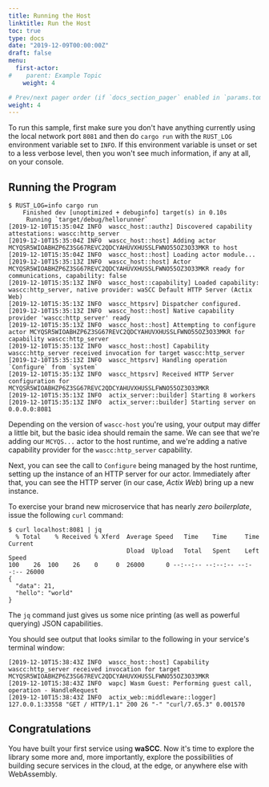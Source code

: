 ```yaml
---
title: Running the Host
linktitle: Run the Host
toc: true
type: docs
date: "2019-12-09T00:00:00Z"
draft: false
menu:
  first-actor:
#    parent: Example Topic
    weight: 4

# Prev/next pager order (if `docs_section_pager` enabled in `params.toml`)
weight: 4
---
```


To run this sample, first make sure you don't have anything currently using the local network port `8081` and then do `cargo run` with the `RUST_LOG` environment variable set to `INFO`. If this environment variable is unset or set to a less verbose level, then you won't see much information, if any at all, on your console.

## Running the Program

```shell
$ RUST_LOG=info cargo run
    Finished dev [unoptimized + debuginfo] target(s) in 0.10s
     Running `target/debug/hellorunner`
[2019-12-10T15:35:04Z INFO  wascc_host::authz] Discovered capability attestations: wascc:http_server
[2019-12-10T15:35:04Z INFO  wascc_host::host] Adding actor MCYQSR5WIOABHZP6Z3SG67REVC2QDCYAHUVXHUSSLFWNO55OZ3O33MKR to host
[2019-12-10T15:35:04Z INFO  wascc_host::host] Loading actor module...
[2019-12-10T15:35:13Z INFO  wascc_host::host] Actor MCYQSR5WIOABHZP6Z3SG67REVC2QDCYAHUVXHUSSLFWNO55OZ3O33MKR ready for communications, capability: false
[2019-12-10T15:35:13Z INFO  wascc_host::capability] Loaded capability: wascc:http_server, native provider: waSCC Default HTTP Server (Actix Web)
[2019-12-10T15:35:13Z INFO  wascc_httpsrv] Dispatcher configured.
[2019-12-10T15:35:13Z INFO  wascc_host::host] Native capability provider 'wascc:http_server' ready
[2019-12-10T15:35:13Z INFO  wascc_host::host] Attempting to configure actor MCYQSR5WIOABHZP6Z3SG67REVC2QDCYAHUVXHUSSLFWNO55OZ3O33MKR for capability wascc:http_server
[2019-12-10T15:35:13Z INFO  wascc_host::host] Capability wascc:http_server received invocation for target wascc:http_server
[2019-12-10T15:35:13Z INFO  wascc_httpsrv] Handling operation `Configure` from `system`
[2019-12-10T15:35:13Z INFO  wascc_httpsrv] Received HTTP Server configuration for MCYQSR5WIOABHZP6Z3SG67REVC2QDCYAHUVXHUSSLFWNO55OZ3O33MKR
[2019-12-10T15:35:13Z INFO  actix_server::builder] Starting 8 workers
[2019-12-10T15:35:13Z INFO  actix_server::builder] Starting server on 0.0.0.0:8081
```
Depending on the version of `wascc-host` you're using, your output may differ a little bit, but the basic idea should remain the same. We can see that we're adding our `MCYQS...` actor to the host runtime, and we're adding a native capability provider for the `wascc:http_server` capability. 

Next, you can see the call to `Configure` being managed by the host runtime, setting up the instance of an HTTP server for our actor. Immediately after that, you can see the HTTP server (in our case, _Actix Web_) bring up a new instance.

To exercise your brand new microservice that has nearly _zero boilerplate_, issue the following `curl` command:

```shell
$ curl localhost:8081 | jq
  % Total    % Received % Xferd  Average Speed   Time    Time     Time  Current
                                 Dload  Upload   Total   Spent    Left  Speed
100    26  100    26    0     0  26000      0 --:--:-- --:--:-- --:--:-- 26000
{
  "data": 21,
  "hello": "world"
}
```

The `jq` command just gives us some nice printing (as well as powerful querying) JSON capabilities. 

You should see output that looks similar to the following in your service's terminal window:
```shell
[2019-12-10T15:38:43Z INFO  wascc_host::host] Capability wascc:http_server received invocation for target MCYQSR5WIOABHZP6Z3SG67REVC2QDCYAHUVXHUSSLFWNO55OZ3O33MKR
[2019-12-10T15:38:43Z INFO  wapc] Wasm Guest: Performing guest call, operation - HandleRequest
[2019-12-10T15:38:43Z INFO  actix_web::middleware::logger] 127.0.0.1:33558 "GET / HTTP/1.1" 200 26 "-" "curl/7.65.3" 0.001570
```

## Congratulations
You have built your first service using **waSCC**. Now it's time to explore the library some more and, more importantly, explore the possibilities of building secure services in the cloud, at the edge, or anywhere else with WebAssembly.